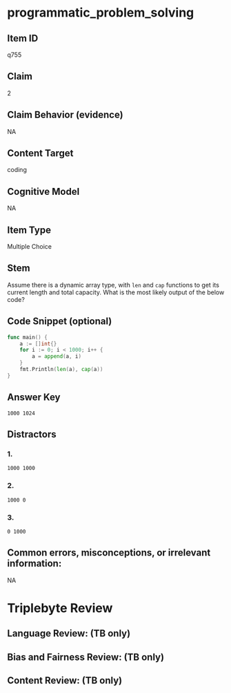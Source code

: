 # programmatic_problem_solving

## Item ID
q755

## Claim
2

## Claim Behavior (evidence)
NA

## Content Target
coding

## Cognitive Model
NA

## Item Type
Multiple Choice

## Stem
Assume there is a dynamic array type, with `len` and `cap` functions to get its current length and total capacity.  What is the most likely output of the below code?

## Code Snippet (optional)
```go
func main() {
    a := []int{}
    for i := 0; i < 1000; i++ {
        a = append(a, i)
    }
    fmt.Println(len(a), cap(a))
}
```

## Answer Key
`1000 1024`

## Distractors

### 1.
`1000 1000`

### 2.
`1000 0`

### 3.
`0 1000`

## Common errors, misconceptions, or irrelevant information:
NA

# Triplebyte Review


## Language Review: (TB only)


## Bias and Fairness Review: (TB only)


## Content Review: (TB only)

